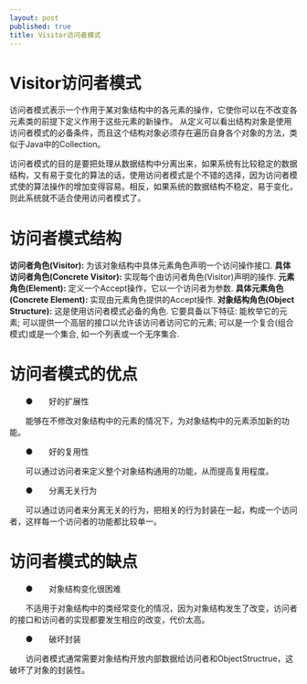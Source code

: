 ```yaml
---
layout: post
published: true
title: Visitor访问者模式
---
```

# Visitor访问者模式

访问者模式表示一个作用于某对象结构中的各元素的操作，它使你可以在不改变各元素类的前提下定义作用于这些元素的新操作。
从定义可以看出结构对象是使用访问者模式的必备条件，而且这个结构对象必须存在遍历自身各个对象的方法，类似于Java中的Collection。

访问者模式的目的是要把处理从数据结构中分离出来，如果系统有比较稳定的数据结构，又有易于变化的算法的话，使用访问者模式是个不错的选择，因为访问者模式使的算法操作的增加变得容易。相反，如果系统的数据结构不稳定，易于变化，则此系统就不适合使用访问者模式了。

# 访问者模式结构

**访问者角色(Visitor):**
为该对象结构中具体元素角色声明一个访问操作接口. 
**具体访问者角色(Concrete Visitor):**
实现每个由访问者角色(Visitor)声明的操作.
**元素角色(Element):**
定义一个Accept操作，它以一个访问者为参数.
**具体元素角色(Concrete Element):**
实现由元素角色提供的Accept操作.
**对象结构角色(Object Structure):**
这是使用访问者模式必备的角色. 它要具备以下特征: 能枚举它的元素; 可以提供一个高层的接口以允许该访问者访问它的元素; 可以是一个复合(组合模式)或是一个集合, 如一个列表或一个无序集合.

# 访问者模式的优点

　　●　　好的扩展性

　　能够在不修改对象结构中的元素的情况下，为对象结构中的元素添加新的功能。

　　●　　好的复用性

　　可以通过访问者来定义整个对象结构通用的功能，从而提高复用程度。

　　●　　分离无关行为

　　可以通过访问者来分离无关的行为，把相关的行为封装在一起，构成一个访问者，这样每一个访问者的功能都比较单一。

# 访问者模式的缺点

　　●　　对象结构变化很困难

　　不适用于对象结构中的类经常变化的情况，因为对象结构发生了改变，访问者的接口和访问者的实现都要发生相应的改变，代价太高。

　　●　　破坏封装

　　访问者模式通常需要对象结构开放内部数据给访问者和ObjectStructrue，这破坏了对象的封装性。

